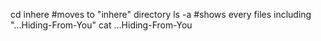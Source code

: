 cd inhere #moves to "inhere" directory
ls -a #shows every files including "...Hiding-From-You"
cat ...Hiding-From-You
